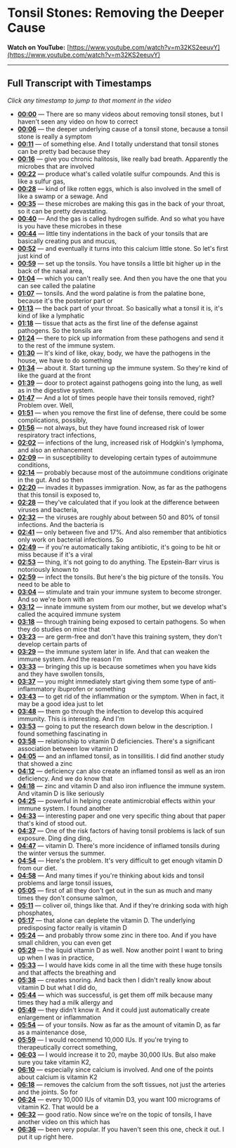 # Tonsil Stones: Removing the Deeper Cause

**Watch on YouTube:** [https://www.youtube.com/watch?v=m32KS2eeuvY](https://www.youtube.com/watch?v=m32KS2eeuvY)

---

## Full Transcript with Timestamps

*Click any timestamp to jump to that moment in the video*

- **[00:00](https://www.youtube.com/watch?v=m32KS2eeuvY&t=0s)** — There are so many videos about removing tonsil stones, but I haven't seen any video on how to correct
- **[00:06](https://www.youtube.com/watch?v=m32KS2eeuvY&t=6s)** — the deeper underlying cause of a tonsil stone, because a tonsil stone is really a symptom
- **[00:11](https://www.youtube.com/watch?v=m32KS2eeuvY&t=11s)** — of something else. And I totally understand that tonsil stones can be pretty bad because they
- **[00:16](https://www.youtube.com/watch?v=m32KS2eeuvY&t=16s)** — give you chronic halitosis, like really bad breath. Apparently the microbes that are involved
- **[00:22](https://www.youtube.com/watch?v=m32KS2eeuvY&t=22s)** — produce what's called volatile sulfur compounds. And this is like a sulfur gas,
- **[00:28](https://www.youtube.com/watch?v=m32KS2eeuvY&t=28s)** — kind of like rotten eggs, which is also involved in the smell of like a swamp or a sewage. And
- **[00:35](https://www.youtube.com/watch?v=m32KS2eeuvY&t=35s)** — these microbes are making this gas in the back of your throat, so it can be pretty devastating.
- **[00:40](https://www.youtube.com/watch?v=m32KS2eeuvY&t=40s)** — And the gas is called hydrogen sulfide. And so what you have is you have these microbes in these
- **[00:44](https://www.youtube.com/watch?v=m32KS2eeuvY&t=44s)** — little tiny indentations in the back of your tonsils that are basically creating pus and mucus,
- **[00:52](https://www.youtube.com/watch?v=m32KS2eeuvY&t=52s)** — and eventually it turns into this calcium little stone. So let's first just kind of
- **[00:59](https://www.youtube.com/watch?v=m32KS2eeuvY&t=59s)** — set up the tonsils. You have tonsils a little bit higher up in the back of the nasal area,
- **[01:04](https://www.youtube.com/watch?v=m32KS2eeuvY&t=64s)** — which you can't really see. And then you have the one that you can see called the palatine
- **[01:07](https://www.youtube.com/watch?v=m32KS2eeuvY&t=67s)** — tonsils. And the word palatine is from the palatine bone, because it's the posterior part or
- **[01:13](https://www.youtube.com/watch?v=m32KS2eeuvY&t=73s)** — the back part of your throat. So basically what a tonsil it is, it's kind of like a lymphatic
- **[01:18](https://www.youtube.com/watch?v=m32KS2eeuvY&t=78s)** — tissue that acts as the first line of the defense against pathogens. So the tonsils are
- **[01:24](https://www.youtube.com/watch?v=m32KS2eeuvY&t=84s)** — there to pick up information from these pathogens and send it to the rest of the immune system.
- **[01:30](https://www.youtube.com/watch?v=m32KS2eeuvY&t=90s)** — It's kind of like, okay, body, we have the pathogens in the house, we have to do something
- **[01:34](https://www.youtube.com/watch?v=m32KS2eeuvY&t=94s)** — about it. Start turning up the immune system. So they're kind of like the guard at the front
- **[01:39](https://www.youtube.com/watch?v=m32KS2eeuvY&t=99s)** — door to protect against pathogens going into the lung, as well as in the digestive system.
- **[01:47](https://www.youtube.com/watch?v=m32KS2eeuvY&t=107s)** — And a lot of times people have their tonsils removed, right? Problem over. Well,
- **[01:51](https://www.youtube.com/watch?v=m32KS2eeuvY&t=111s)** — when you remove the first line of defense, there could be some complications, possibly,
- **[01:56](https://www.youtube.com/watch?v=m32KS2eeuvY&t=116s)** — not always, but they have found increased risk of lower respiratory tract infections,
- **[02:02](https://www.youtube.com/watch?v=m32KS2eeuvY&t=122s)** — infections of the lung, increased risk of Hodgkin's lymphoma, and also an enhancement
- **[02:09](https://www.youtube.com/watch?v=m32KS2eeuvY&t=129s)** — in susceptibility to developing certain types of autoimmune conditions,
- **[02:14](https://www.youtube.com/watch?v=m32KS2eeuvY&t=134s)** — probably because most of the autoimmune conditions originate in the gut. And so then
- **[02:20](https://www.youtube.com/watch?v=m32KS2eeuvY&t=140s)** — invades it bypasses immigration. Now, as far as the pathogens that this tonsil is exposed to,
- **[02:28](https://www.youtube.com/watch?v=m32KS2eeuvY&t=148s)** — they've calculated that if you look at the difference between viruses and bacteria,
- **[02:32](https://www.youtube.com/watch?v=m32KS2eeuvY&t=152s)** — the viruses are roughly about between 50 and 80% of tonsil infections. And the bacteria is
- **[02:41](https://www.youtube.com/watch?v=m32KS2eeuvY&t=161s)** — only between five and 17%. And also remember that antibiotics only work on bacterial infections. So
- **[02:49](https://www.youtube.com/watch?v=m32KS2eeuvY&t=169s)** — if you're automatically taking antibiotic, it's going to be hit or miss because if it's a viral
- **[02:53](https://www.youtube.com/watch?v=m32KS2eeuvY&t=173s)** — thing, it's not going to do anything. The Epstein-Barr virus is notoriously known to
- **[02:59](https://www.youtube.com/watch?v=m32KS2eeuvY&t=179s)** — infect the tonsils. But here's the big picture of the tonsils. You need to be able to
- **[03:04](https://www.youtube.com/watch?v=m32KS2eeuvY&t=184s)** — stimulate and train your immune system to become stronger. And so we're born with an
- **[03:12](https://www.youtube.com/watch?v=m32KS2eeuvY&t=192s)** — innate immune system from our mother, but we develop what's called the acquired immune system
- **[03:18](https://www.youtube.com/watch?v=m32KS2eeuvY&t=198s)** — through training being exposed to certain pathogens. So when they do studies on mice that
- **[03:23](https://www.youtube.com/watch?v=m32KS2eeuvY&t=203s)** — are germ-free and don't have this training system, they don't develop certain parts of
- **[03:29](https://www.youtube.com/watch?v=m32KS2eeuvY&t=209s)** — the immune system later in life. And that can weaken the immune system. And the reason I'm
- **[03:33](https://www.youtube.com/watch?v=m32KS2eeuvY&t=213s)** — bringing this up is because sometimes when you have kids and they have swollen tonsils,
- **[03:37](https://www.youtube.com/watch?v=m32KS2eeuvY&t=217s)** — you might immediately start giving them some type of anti-inflammatory ibuprofen or something
- **[03:43](https://www.youtube.com/watch?v=m32KS2eeuvY&t=223s)** — to get rid of the inflammation or the symptom. When in fact, it may be a good idea just to let
- **[03:48](https://www.youtube.com/watch?v=m32KS2eeuvY&t=228s)** — them go through the infection to develop this acquired immunity. This is interesting. And I'm
- **[03:53](https://www.youtube.com/watch?v=m32KS2eeuvY&t=233s)** — going to put the research down below in the description. I found something fascinating in
- **[03:58](https://www.youtube.com/watch?v=m32KS2eeuvY&t=238s)** — relationship to vitamin D deficiencies. There's a significant association between low vitamin D
- **[04:05](https://www.youtube.com/watch?v=m32KS2eeuvY&t=245s)** — and an inflamed tonsil, as in tonsillitis. I did find another study that showed a zinc
- **[04:12](https://www.youtube.com/watch?v=m32KS2eeuvY&t=252s)** — deficiency can also create an inflamed tonsil as well as an iron deficiency. And we do know that
- **[04:18](https://www.youtube.com/watch?v=m32KS2eeuvY&t=258s)** — zinc and vitamin D and also iron influence the immune system. And vitamin D is like seriously
- **[04:25](https://www.youtube.com/watch?v=m32KS2eeuvY&t=265s)** — powerful in helping create antimicrobial effects within your immune system. I found another
- **[04:33](https://www.youtube.com/watch?v=m32KS2eeuvY&t=273s)** — interesting paper and one very specific thing about that paper that's kind of stood out.
- **[04:37](https://www.youtube.com/watch?v=m32KS2eeuvY&t=277s)** — One of the risk factors of having tonsil problems is lack of sun exposure. Ding ding ding,
- **[04:47](https://www.youtube.com/watch?v=m32KS2eeuvY&t=287s)** — vitamin D. There's more incidence of inflamed tonsils during the winter versus the summer.
- **[04:54](https://www.youtube.com/watch?v=m32KS2eeuvY&t=294s)** — Here's the problem. It's very difficult to get enough vitamin D from our diet.
- **[04:58](https://www.youtube.com/watch?v=m32KS2eeuvY&t=298s)** — And many times if you're thinking about kids and tonsil problems and large tonsil issues,
- **[05:05](https://www.youtube.com/watch?v=m32KS2eeuvY&t=305s)** — first of all they don't get out in the sun as much and many times they don't consume salmon,
- **[05:11](https://www.youtube.com/watch?v=m32KS2eeuvY&t=311s)** — coliver oil, things like that. And if they're drinking soda with high phosphates,
- **[05:17](https://www.youtube.com/watch?v=m32KS2eeuvY&t=317s)** — that alone can deplete the vitamin D. The underlying predisposing factor really is vitamin D
- **[05:24](https://www.youtube.com/watch?v=m32KS2eeuvY&t=324s)** — and probably throw some zinc in there too. And if you have small children, you can even get
- **[05:29](https://www.youtube.com/watch?v=m32KS2eeuvY&t=329s)** — the liquid vitamin D as well. Now another point I want to bring up when I was in practice,
- **[05:33](https://www.youtube.com/watch?v=m32KS2eeuvY&t=333s)** — I would have kids come in all the time with these huge tonsils and that affects the breathing and
- **[05:38](https://www.youtube.com/watch?v=m32KS2eeuvY&t=338s)** — creates snoring. And back then I didn't really know about vitamin D but what I did do,
- **[05:44](https://www.youtube.com/watch?v=m32KS2eeuvY&t=344s)** — which was successful, is get them off milk because many times they had a milk allergy and
- **[05:49](https://www.youtube.com/watch?v=m32KS2eeuvY&t=349s)** — they didn't know it. And it could just automatically create enlargement or inflammation
- **[05:54](https://www.youtube.com/watch?v=m32KS2eeuvY&t=354s)** — of your tonsils. Now as far as the amount of vitamin D, as far as a maintenance dose,
- **[05:59](https://www.youtube.com/watch?v=m32KS2eeuvY&t=359s)** — I would recommend 10,000 IUs. If you're trying to therapeutically correct something,
- **[06:03](https://www.youtube.com/watch?v=m32KS2eeuvY&t=363s)** — I would increase it to 20, maybe 30,000 IUs. But also make sure you take vitamin K2,
- **[06:10](https://www.youtube.com/watch?v=m32KS2eeuvY&t=370s)** — especially since calcium is involved. And one of the points about calcium is vitamin K2
- **[06:18](https://www.youtube.com/watch?v=m32KS2eeuvY&t=378s)** — removes the calcium from the soft tissues, not just the arteries and the joints. So for
- **[06:24](https://www.youtube.com/watch?v=m32KS2eeuvY&t=384s)** — every 10,000 IUs of vitamin D3, you want 100 micrograms of vitamin K2. That would be a
- **[06:32](https://www.youtube.com/watch?v=m32KS2eeuvY&t=392s)** — good ratio. Now since we're on the topic of tonsils, I have another video on this which has
- **[06:36](https://www.youtube.com/watch?v=m32KS2eeuvY&t=396s)** — been very popular. If you haven't seen this one, check it out. I put it up right here.
